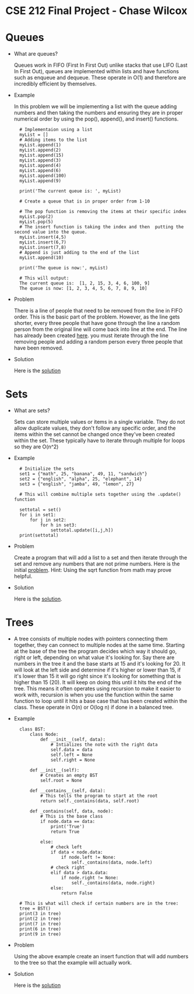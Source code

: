 # CSE 212 Final Project - Chase Wilcox

# Queues
* What are queues?

    Queues work in FIFO (First In First Out) unlike stacks that use LIFO (Last In First Out), queues are implemented within lists and have functions such as enqueue and dequeue. These operate in O(1) and therefore are incredibly efficient by themselves. 

* Example
    
    In this problem we will be implementing a list with the queue adding numbers and then taking the numbers and ensuring they are in proper numerical order by using the pop(), append(), and insert() functions.

        
        # Implementaion using a list
        myList = []
        # Adding items to the list
        myList.append(1)
        myList.append(2)
        myList.append(15)
        myList.append(3)
        myList.append(4)
        myList.append(6)
        myList.append(100)
        myList.append(9)

        print('The current queue is: ', myList)

        # Create a queue that is in proper order from 1-10

        # The pop function is removing the items at their specific index
        myList.pop(2)
        myList.pop(5)
        # The insert function is taking the index and then  putting the second value into the queue.
        myList.insert(4,5)
        myList.insert(6,7)
        myList.insert(7,8)
        # Append is just adding to the end of the list
        myList.append(10)

        print('The queue is now:', myList)

        # This will output:
        The current queue is:  [1, 2, 15, 3, 4, 6, 100, 9]
        The queue is now: [1, 2, 3, 4, 5, 6, 7, 8, 9, 10]


* Problem

    There is a line of people that need to be removed from the line in FIFO order. This is the basic part of the problem. However, as the line gets shorter, every three people that have gone through the line a random person from the original line will come back into line at the end. The line has already been created [here](https://github.com/SpaceDadNewman/CSE212-FinalProj/blob/main/queue_problem.py). you must iterate through the line removing people and adding a random person every three people that have been removed.

* Solution

    Here is the [solution](https://github.com/SpaceDadNewman/CSE212-FinalProj/blob/main/queue_solution.py)

# Sets
* What are sets?
    
    Sets can store multiple values or items in a single variable. They do not allow duplicate values, they don't follow any specific order, and the items within the set cannot be changed once they've been created within the set. These typically have to iterate through multiple for loops so they are O(n^2)

* Example

        # Initialize the sets
        set1 = {"math", 25, "banana", 49, 11, "sandwich"}
        set2 = {"english", "alpha", 25, "elephant", 14}
        set3 = {"english", "jamba", 49, "lemon", 27}

        # This will combine multiple sets together using the .update() function

        settotal = set()
        for i in set1:
            for j in set2:
                for h in set3:
                    settotal.update([i,j,h])
        print(settotal)


* Problem

    Create a program that will add a list to a set and then iterate through the set and remove any numbers that are not prime numbers. Here is the initial [problem](https://github.com/SpaceDadNewman/CSE212-FinalProj/blob/main/set_problem.py).
    Hint: Using the sqrt function from math may prove helpful.

* Solution

    Here is the [solution](https://github.com/SpaceDadNewman/CSE212-FinalProj/blob/main/set_solution.py).

# Trees
* A tree consists of multiple nodes with pointers connecting them together, they can connect to multiple nodes at the same time. Starting at the base of the tree the program decides which way it should go, right or left, depending on what value it's looking for. Say there are numbers in the tree it and the base starts at 15 and it's looking for 20. It will look at the left side and determine if it's higher or lower than 15, if it's lower than 15 it will go right since it's looking for something that is higher than 15 (20). It will keep on doing this until it hits the end of the tree. This means it often operates using recursion to make it easier to work with, recursion is when you use the function within the same function to loop until it hits a base case that has been created within the class. These operate in O(n) or O(log n) if done in a balanced tree.

* Example

        class BST:
            class Node:
                def __init__(self, data):
                    # Intializes the note with the right data
                    self.data = data
                    self.left = None
                    self.right = None

            def __init__(self):
                # Creates an empty BST
                self.root = None
            
            def __contains__(self, data):
                # This tells the program to start at the root
                return self._contains(data, self.root)

            def _contains(self, data, node):
                # This is the base class
                if node.data == data:
                    print('True')
                    return True

                else:
                    # check left
                    if data < node.data:
                        if node.left != None:
                            self._contains(data, node.left)
                    # check right
                    elif data > data.data:
                        if node.right != None:
                            self._contains(data, node.right)
                    else:
                        return False

        # This is what will check if certain numbers are in the tree:
        tree = BST()
        print(3 in tree)
        print(2 in tree)
        print(7 in tree)
        print(6 in tree)
        print(9 in tree)


* Problem

    Using the above example create an insert function that will add numbers to the tree so that the example will actually work.

* Solution

    Here is the [solution](https://github.com/SpaceDadNewman/CSE212-FinalProj/blob/main/tree_solution.py)